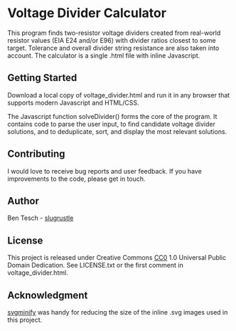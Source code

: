 # Voltage Divider Calculator

This program finds two-resistor voltage dividers 
created from real-world resistor values (EIA E24 
and/or E96) with divider ratios closest to some 
target. Tolerance and overall divider string 
resistance are also taken into account. The 
calculator is a single .html file with inline 
Javascript.

## Getting Started

Download a local copy of voltage_divider.html 
and run it in any browser that supports modern 
Javascript and HTML/CSS.

The Javascript function solveDivider() forms 
the core of the program. It contains code to 
parse the user input, to find candidate voltage 
divider solutions, and to deduplicate, sort, 
and display the most relevant solutions. 

## Contributing

I would love to receive bug reports and user 
feedback. If you have improvements to the code, 
please get in touch.

## Author

Ben Tesch - [slugrustle](https://github.com/slugrustle)

## License

This project is released under Creative Commons 
[CC0](https://creativecommons.org/publicdomain/zero/1.0/) 
1.0 Universal Public Domain Dedication. See LICENSE.txt or 
the first comment in voltage_divider.html.

## Acknowledgment

[svgminify](http://www.svgminify.com/) was handy 
for reducing the size of the inline .svg images 
used in this project.